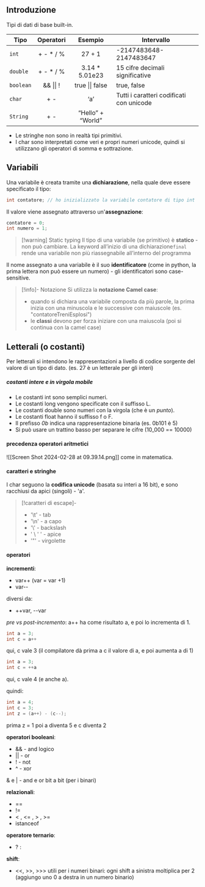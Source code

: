 ## Introduzione
Tipi di dati di base built-in.

| Tipo | Operatori | Esempio | Intervallo |
| ---- | :--: | :--: | ---- |
| `int` | + - * / % | 27 + 1 | -2147483648-2147483647 |
| `double` | + - * / % | 3.14 * 5.01e23 | 15 cifre decimali significative |
| `boolean` | && \|\| ! | true \|\| false | true, false |
| `char` | + - | ‘a’ | Tutti i caratteri codificati con unicode |
| `String` | + - | “Hello” + “World” |  |
- Le stringhe non sono in realtà tipi primitivi.
- I char sono interpretati come veri e propri numeri unicode, quindi si utilizzano gli operatori di somma e sottrazione.

## Variabili
Una variabile è creata tramite una **dichiarazione**, nella quale deve essere specificato il tipo:
```java
int contatore; // ho inizializzato la variabile contatore di tipo int
```

Il valore viene assegnato attraverso un'**assegnazione**:
```java
contatore = 0;
int numero = 1;
```

> [!warning] Static typing
> Il tipo di una variabile (se primitivo) è **statico** - non può cambiare.
> La keyword all’inizio di una dichiarazione`final` rende una variabile non più riassegnabile all’interno del programma

Il nome assegnato a una variabile è il suo **identificatore** (come in python, la prima lettera non può essere un numero) - gli identificatori sono case-sensitive.

>[!info]- Notazione
Si utilizza la **notazione Camel case**:
> - quando si dichiara una variabile composta da più parole, la prima inizia con una minuscola e le successive con maiuscole (es. "contatoreTreniEsplosi")
> - le **classi** devono per forza iniziare con una maiuscola (poi si continua con la camel case)

## Letterali (o costanti)
Per letterali si intendono le rappresentazioni a livello di codice sorgente del valore di un tipo di dato. (es. 27 è un letterale per gli interi)
##### costanti intere e in virgola mobile
- Le costanti int sono semplici numeri.
- Le costanti long vengono specificate con il suffisso L.
- Le costanti double sono numeri con la virgola (che è un *punto*).
- Le costanti float hanno il suffisso f o F.
- Il prefisso *0b* indica una rappresentazione binaria (es. 0b101 è 5)
- Si può usare un trattino basso per separare le cifre (10_000 == 10000)
#### precedenza operatori aritmetici
![[Screen Shot 2024-02-28 at 09.39.14.png]]
come in matematica.

#### caratteri e stringhe
I char seguono la **codifica unicode** (basata su interi a 16 bit), e sono racchiusi da apici (singoli) - 'a'.
>[!caratteri di escape]-
>- '\t' - tab
>- '\n' - a capo
>- '\\' - backslash
>- ' \ ' ' - apice
>- '\"' - virgolette
#### operatori
**incrementi**:
- var++ (var = var +1)
- var--
 
diversi da:
- ++var, --var
 
*pre vs post-incremento*:
a++ ha come risultato a, e poi lo incrementa di 1.

```java
int a = 3;
int c = a++
```
qui, c vale 3 (il compilatore dà prima a c il valore di a, e poi aumenta a di 1)

```java
int a = 3;
int c = ++a
```
qui, c vale 4 (e anche a).

quindi:
```java
int a = 4;
int c = 3;
int z = (a++) - (c--);
```
 prima z = 1 
poi a diventa 5 e c diventa 2

**operatori booleani**:
- && - and logico 
- || - or
- ! - not
- ^ - xor

&  e | - and  e or bit a bit (per i binari)
 
**relazionali**:
- ==
- !=
- < , <= , > , >=
- istanceof

**operatore ternario**:
- ? :
 
**shift**:
- <<,  >>, >>>
utili per i numeri binari: ogni shift a sinistra moltiplica per 2 (aggiungo uno 0 a destra in un numero binario)



